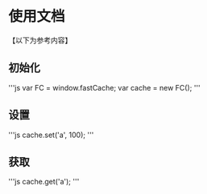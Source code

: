 # 使用文档

【以下为参考内容】
## 初始化

'''js
var FC = window.fastCache;
var cache = new FC();
'''

## 设置

'''js
cache.set('a', 100);
'''

## 获取

'''js
cache.get('a');
'''